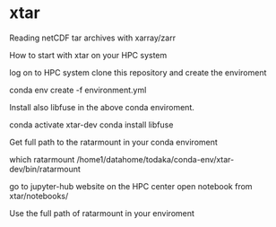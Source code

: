 # xtar
Reading  netCDF tar archives with xarray/zarr 


How to start with xtar on your HPC system

log on to HPC system
clone this repository and create the enviroment

conda env create -f environment.yml

Install also libfuse in the above conda enviroment.

conda activate xtar-dev
conda install libfuse

Get full path to the ratarmount in your conda enviroment

which ratarmount
/home1/datahome/todaka/conda-env/xtar-dev/bin/ratarmount

go to jupyter-hub website on the HPC center 
open notebook from xtar/notebooks/

Use the full path of ratarmount in your enviroment


